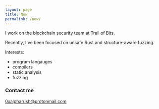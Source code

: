 ```yaml
---
layout: page
title: Now
permalink: /now/
---
```


I work on the blockchain security team at Trail of Bits. 

Recently, I've been focused on unsafe Rust and structure-aware fuzzing.

Interests:
- program langauges
- compilers
- static analysis
- fuzzing 

### Contact me

[0xalpharush@protonmail.com](0xalpharush@protonmail.com)
